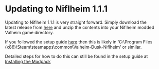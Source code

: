# Updating to Niflheim 1.1.1

Updating to Niflheim 1.1.1 is very straight forward.  Simply download the latest release from [here](https://niflheim.blob.core.windows.net/modpacks/Niflheim.1.1.1.zip) and unzip the contents into your Niflheim modded Valheim game directory.  

If you followed the setup guide [here](https://github.com/Firoso/Valheim-Dusk-Niflheim) then this is likely in 'C:\Program Files (x86)\Steam\steamapps\common\Valheim-Dusk-Niflheim' or similar. 

Detailed steps for how to do this can still be found in the setup guide at [Installing the Modpack](https://github.com/Firoso/Valheim-Dusk-Niflheim#installing-the-modpack)